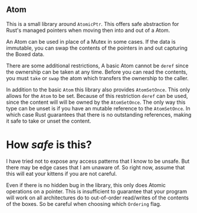 Atom
----

This is a small library around `AtomicPtr`. This offers safe abstraction for Rust's managed pointers when moving then into and out of a Atom.

An Atom can be used in place of a Mutex in some cases. If the data is immutable, you can swap the contents of the pointers in and out capturing the Boxed data.

There are some additional restrictions, A basic Atom cannot be `deref` since the ownership can be taken at any time. Before you can read the contents, you must `take` or `swap` the atom which transfers the ownership to the caller.

In addition to the basic `Atom` this library also provides `AtomSetOnce`. This only allows for the `Atom` to be set. Because of this restriction `deref` can be used, since the content will will be owned by the `AtomSetOnce`. The only way this type can be unset is if you have an mutable reference to the `AtomSetOnce`. In which case Rust guarantees that there is no outstanding references, making it safe to take or unset the content.

How _safe_ is this?
===================

I have tried not to expose any access patterns that I know to be unsafe. But there may be edge cases that I am unaware of. So right now, assume that this will eat your kittens if you are not careful.

Even if there is no hidden bug in the library, this only does Atomic operations on a pointer. This is insufficient to guarantee that your program will work on all architectures do to out-of-order read/writes of the contents of the boxes. So be careful when choosing which `Ordering` flag.
